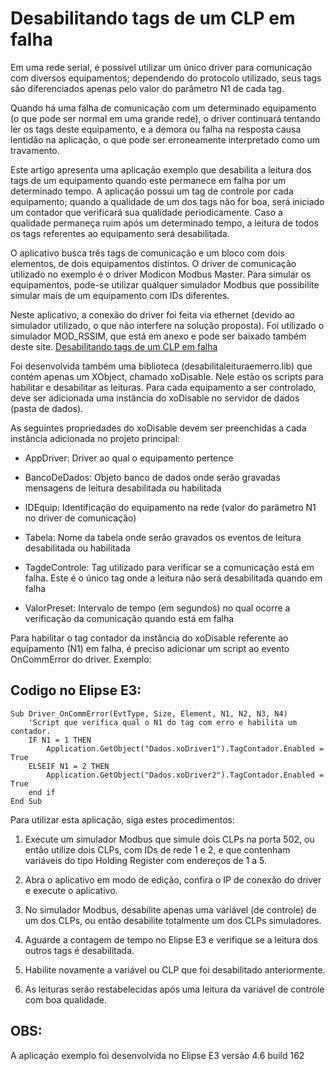 Desabilitando tags de um CLP em falha
=====================================================================================================

Em uma rede serial, é possível utilizar um único driver para comunicação com diversos equipamentos; dependendo do protocolo utilizado, seus tags são diferenciados apenas pelo valor do parâmetro N1 de cada tag.

Quando há uma falha de comunicação com um determinado equipamento (o que pode ser normal em uma grande rede), o driver continuará tentando ler os tags deste equipamento, e a demora ou falha na resposta causa lentidão na aplicação, o que pode ser erroneamente interpretado como um travamento.

Este artigo apresenta uma aplicação exemplo que desabilita a leitura dos tags de um equipamento quando este permanece em falha por um determinado tempo. A aplicação possui um tag de controle por cada equipamento; quando a qualidade de um dos tags não for boa, será iniciado um contador que verificará sua qualidade periodicamente. Caso a qualidade permaneça ruim após um determinado tempo, a leitura de todos os tags referentes ao equipamento será desabilitada.

O aplicativo busca três tags de comunicação e um bloco com dois elementos, de dois equipamentos distintos. O driver de comunicação utilizado no exemplo é o driver Modicon Modbus Master. Para simular os equipamentos, pode-se utilizar qualquer simulador Modbus que possibilite simular mais de um equipamento com IDs diferentes.

Neste aplicativo, a conexão do driver foi feita via ethernet (devido ao simulador utilizado, o que não interfere na solução proposta). Foi utilizado o simulador MOD_RSSIM, que está em anexo e pode ser baixado também deste site. [Desabilitando tags de um CLP em falha](https://kb.elipse.com.br/desabilitando-tags-de-um-clp-em-falha/)

Foi desenvolvida também uma biblioteca (desabilitaleituraemerro.lib) que contém apenas um XObject, chamado xoDisable. Nele estão os scripts para habilitar e desabilitar as leituras. Para cada equipamento a ser controlado, deve ser adicionada uma instância do xoDisable no servidor de dados (pasta de dados).

As seguintes propriedades do xoDisable devem ser preenchidas a cada instância adicionada no projeto principal:

* AppDriver: 
    Driver ao qual o equipamento pertence

* BancoDeDados:
    Objeto banco de dados onde serão gravadas mensagens de leitura desabilitada ou habilitada

* IDEquip:
    Identificação do equipamento na rede (valor do parâmetro N1 no driver de comunicação)

* Tabela:
    Nome da tabela onde serão gravados os eventos de leitura desabilitada ou habilitada

* TagdeControle:
    Tag utilizado para verificar se a comunicação está em falha.
    Este é o único tag onde a leitura não será desabilitada quando em falha

* ValorPreset:
    Intervalo de tempo (em segundos) no qual ocorre a verificação da comunicação quando está em falha

Para habilitar o tag contador da instância do xoDisable referente ao equipamento (N1) em falha, é preciso adicionar um script ao evento OnCommError do driver. Exemplo:

Codigo no Elipse E3:
-----------------------------------------------------------------------------------------------------

    Sub Driver_OnCommError(EvtType, Size, Element, N1, N2, N3, N4)
        'Script que verifica qual o N1 do tag com erro e habilita um contador.
        IF N1 = 1 THEN
            Application.GetObject("Dados.xoDriver1").TagContador.Enabled = True
        ELSEIF N1 = 2 THEN
            Application.GetObject("Dados.xoDriver2").TagContador.Enabled = True
        end if
    End Sub

Para utilizar esta aplicação, siga estes procedimentos:

1. Execute um simulador Modbus que simule dois CLPs na porta 502, ou então utilize dois CLPs, com IDs de rede 1 e 2, e que contenham variáveis do tipo Holding Register com endereços de 1 a 5.

2. Abra o aplicativo em modo de edição, confira o IP de conexão do driver e execute o aplicativo.

3. No simulador Modbus, desabilite apenas uma variável (de controle) de um dos CLPs, ou então desabilite totalmente um dos CLPs simuladores.

4. Aguarde a contagem de tempo no Elipse E3 e verifique se a leitura dos outros tags é desabilitada.

5. Habilite novamente a variável ou CLP que foi desabilitado anteriormente.

6. As leituras serão restabelecidas após uma leitura da variável de controle com boa qualidade.

OBS:
-----------------------------------------------------------------------------------------------------

A aplicação exemplo foi desenvolvida no Elipse E3 versão 4.6 build 162